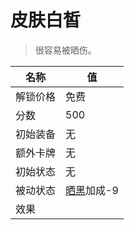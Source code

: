 # 皮肤白皙  
> 很容易被晒伤。  
  
名称  |  值  
----  |  ----  
解锁价格  |  免费  
分数  |  500  
初始装备  |  无  
额外卡牌  |  无  
初始状态  |  无  
被动状态  |  [晒黑](Tanning.md)加成-9  
效果  |    


<script>document.title="皮肤白皙 - 卡牌生存百科 Card Survival Wiki";</script>